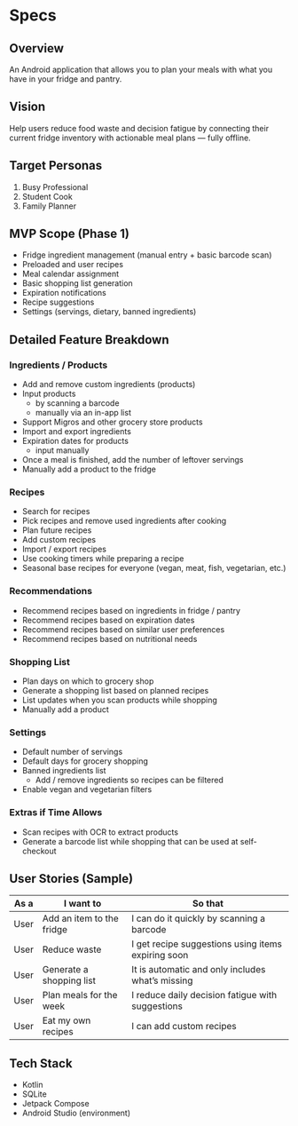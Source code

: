 # Specs

## Overview
An Android application that allows you to plan your meals with what you have in your
fridge and pantry.

## Vision
Help users reduce food waste and decision fatigue by connecting their current fridge inventory with actionable meal plans — fully offline.

## Target Personas
1. Busy Professional
2. Student Cook
3. Family Planner

## MVP Scope (Phase 1)
- Fridge ingredient management (manual entry + basic barcode scan)
- Preloaded and user recipes
- Meal calendar assignment
- Basic shopping list generation
- Expiration notifications
- Recipe suggestions
- Settings (servings, dietary, banned ingredients)

## Detailed Feature Breakdown

### Ingredients / Products
- Add and remove custom ingredients (products)
- Input products
	- by scanning a barcode
	- manually via an in-app list
- Support Migros and other grocery store products
- Import and export ingredients
- Expiration dates for products
	- input manually
- Once a meal is finished, add the number of leftover servings
- Manually add a product to the fridge

### Recipes
- Search for recipes
- Pick recipes and remove used ingredients after cooking
- Plan future recipes
- Add custom recipes
- Import / export recipes
- Use cooking timers while preparing a recipe
- Seasonal base recipes for everyone (vegan, meat, fish, vegetarian, etc.)

### Recommendations
- Recommend recipes based on ingredients in fridge / pantry
- Recommend recipes based on expiration dates
- Recommend recipes based on similar user preferences
- Recommend recipes based on nutritional needs

### Shopping List
- Plan days on which to grocery shop
- Generate a shopping list based on planned recipes
- List updates when you scan products while shopping
- Manually add a product

### Settings
- Default number of servings
- Default days for grocery shopping
- Banned ingredients list
	- Add / remove ingredients so recipes can be filtered
- Enable vegan and vegetarian filters

### Extras if Time Allows
- Scan recipes with OCR to extract products
- Generate a barcode list while shopping that can be used at self-checkout

## User Stories (Sample)
| As a | I want to | So that |
|------|-----------|---------|
| User | Add an item to the fridge | I can do it quickly by scanning a barcode |
| User | Reduce waste | I get recipe suggestions using items expiring soon |
| User | Generate a shopping list | It is automatic and only includes what’s missing |
| User | Plan meals for the week | I reduce daily decision fatigue with suggestions |
| User | Eat my own recipes | I can add custom recipes |

## Tech Stack

- Kotlin
- SQLite
- Jetpack Compose
- Android Studio (environment)
